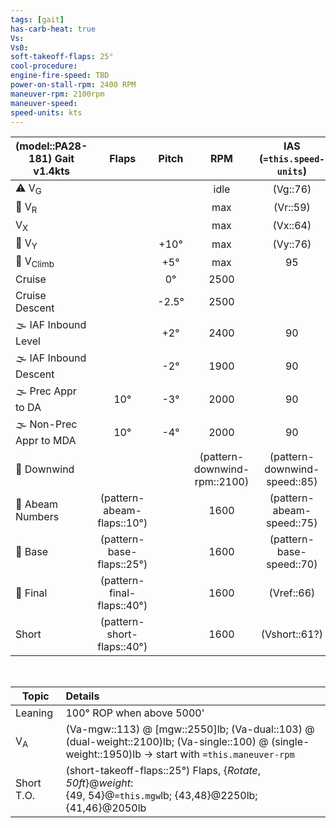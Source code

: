 ```yaml
---
tags: [gait]
has-carb-heat: true
Vs:
Vs0:
soft-takeoff-flaps: 25°
cool-procedure:
engine-fire-speed: TBD
power-on-stall-rpm: 2400 RPM
maneuver-rpm: 2100rpm
maneuver-speed: 
speed-units: kts
---
```


| **(model::PA28-181)  Gait** v1.4kts |         **Flaps**          | **Pitch** |           **RPM**            | **IAS (`=this.speed-units`)** | **VSI (fpm)** |
| ----------------------------------- |:--------------------------:|:---------:|:----------------------------:|:-----------------------------:|:-------------:|
| ⚠️ V<sub>G</sub>                    |                            |           |             idle             |           (Vg::76)            |               |
| 🛫 V<sub>R</sub>                    |                            |           |             max              |           (Vr::59)            |               |
| V<sub>X</sub>                       |                            |           |             max              |           (Vx::64)            |               |
| 🛫 V<sub>Y</sub>                    |                            |   +10°    |             max              |           (Vy::76)            |     +600      |
| 🛫 V<sub>Climb</sub>                |                            |    +5°    |             max              |              95               |     +500      |
| Cruise                              |                            |    0°     |             2500             |                               |       0       |
| Cruise Descent                      |                            |  \-2.5°   |             2500             |                               |     \-500     |
| 🌫️ IAF Inbound Level                |                            |    +2°    |             2400             |              90               |       0       |
| 🌫️ IAF Inbound Descent              |                            |   \-2°    |             1900             |              90               |     \-700     |
| 🌫️ Prec Appr to DA                  |            10°             |   \-3°    |             2000             |              90               |     \-450     |
| 🌫️ Non-Prec Appr to MDA             |            10°             |   \-4°    |             2000             |              90               |     \-800     |
| 🛬 Downwind                         |                            |           | (pattern-downwind-rpm::2100) | (pattern-downwind-speed::85)  |       0       |
| 🛬 Abeam Numbers                    | (pattern-abeam-flaps::10°) |           |            1600            |   (pattern-abeam-speed::75)   |               |
| 🛬 Base                             | (pattern-base-flaps::25°)  |           |            1600             |   (pattern-base-speed::70)    |               |
| 🛬 Final                            | (pattern-final-flaps::40°) |           |            1600             |          (Vref::66)           |               |
| Short                               | (pattern-short-flaps::40°) |           |            1600             |         (Vshort::61?)         |               |

<br>

| Topic         | Details                                                                                                                                              |
| ------------- |:---------------------------------------------------------------------------------------------------------------------------------------------------- |
| Leaning       | 100° ROP when above 5000'                                                                                                                            |
| V<sub>A</sub> | (Va-mgw::113) @ [mgw::2550]lb; (Va-dual::103) @ (dual-weight::2100)lb; (Va-single::100) @ (single-weight::1950)lb -> start with `=this.maneuver-rpm` |
| Short T.O.   | (short-takeoff-flaps::25°) Flaps, {*Rotate*, *50ft*}@*weight*:<br>{49, 54}@`=this.mgw`lb; {43,48}@2250lb; {41,46}@2050lb                                                                                                                                                     |
